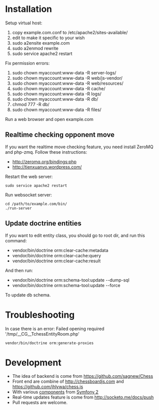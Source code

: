 Installation
=============

Setup virtual host:

 1. copy example.com.conf to /etc/apache2/sites-available/
 2. edit to make it specific to your wish
 3. sudo a2ensite example.com
 4. sudo a2enmod rewrite
 5. sudo service apache2 restart

Fix permission errors:

 1. sudo chown myaccount:www-data -R server-logs/
 2. sudo chown myaccount:www-data -R web/js-vendor/
 3. sudo chown myaccount:www-data -R web/resources/
 4. sudo chown myaccount:www-data -R cache/
 5. sudo chown myaccount:www-data -R logs/
 6. sudo chown myaccount:www-data -R db/
 7. chmod 777 -R db/
 8. sudo chown myaccount:www-data -R files/

Run a web browser and open example.com

Realtime checking opponent move
-------------------------------

If you want the realtime move checking feature, you need install ZeroMQ and
php-zmq. Follow these instructions:

 * http://zeromq.org/bindings:php
 * http://tienxuanvo.wordpress.com/

Restart the web server:

```
sudo service apache2 restart
```

Run websocket server:

```
cd /path/to/example.com/bin/
./run-server
```

Update doctrine entities
------------------------

If you want to edit entity class, you should go to root dir, and run this command:

 * vendor/bin/doctrine orm:clear-cache:metadata
 * vendor/bin/doctrine orm:clear-cache:query
 * vendor/bin/doctrine orm:clear-cache:result

And then run:

 * vendor/bin/doctrine orm:schema-tool:update --dump-sql
 * vendor/bin/doctrine orm:schema-tool:update --force

To update db schema.

Troubleshooting
=============

In case there is an error: Failed opening required '/tmp/__CG__TchessEntityRoom.php'

```
vendor/bin/doctrine orm:generate-proxies
```

Development
=============

 * The idea of backend is come from https://github.com/sagnew/Chess
 * Front end are combine of http://chessboardjs.com and
   https://github.com/jhlywa/chess.js
 * With various [components](tuts/) from [Symfony 2](http://symfony.com/)
 * Real-time updates feature is come from http://socketo.me/docs/push
 * Pull requests are welcome.
